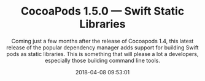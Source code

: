 ---
title: "CocoaPods 1.5.0 — Swift Static Libraries"
subtitle: "Coming just a few months after the release of Cocoapods 1.4, this latest release of the popular dependency manager adds support for building Swift pods as static libraries. This is something that will please a lot a developers, especially those building command line tools."
tags: ["cocoapods"]
link: "http://blog.cocoapods.org/CocoaPods-1.5.0/"
date: "2018-04-08 09:53:01"
---
